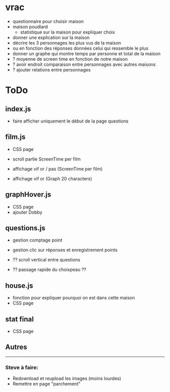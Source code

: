 # vrac
- questionnaire pour choisir maison
- maison poudlard
  - statistique sur la maison pour expliquer choix
- donner une explication sur la maison
- décrire les 3 personnages les plus vus de la maison
 - ou en fonction des réponses données celui qui ressemble le plus
- donner un graphe qui montre temps par personne et total de la maison
- ? moyenne de screen time en fonction de notre maison
- ? avoir endroit comparaison entre personnages avec autres maisons
- ? ajouter relations entre personnages

# ToDo
## index.js
- faire afficher uniquement le début de la page questions

## film.js
- CSS page
- scroll partie ScreenTime per film

- affichage vif or / pas (ScreenTime per film)
- affichage vif or (Graph 20 characters)

## graphHover.js
- CSS page
- ajouter Dobby

## questions.js
- gestion comptage point
- gestion clic sur réponses et enregistrement points

- ?? scroll vertical entre questions
- ?? passage rapide du choixpeau ??

## house.js
- fonction pour expliquer pourquoi on est dans cette maison
- CSS page

## stat final
- CSS page

## Autres

---
### Steve à faire:
- Redownload et reupload les images (moins lourdes)
- Remettre en page "parchement"